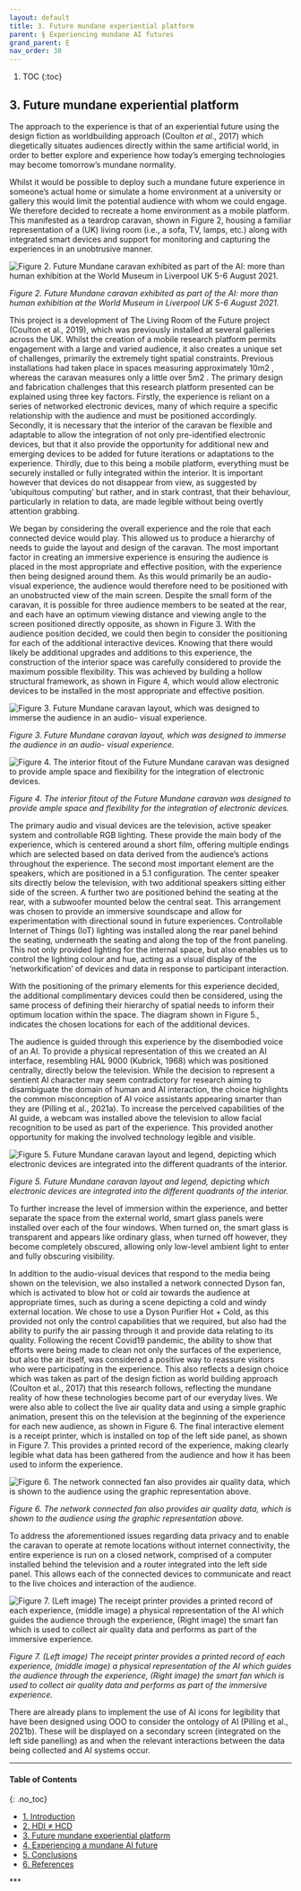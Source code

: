 ```yaml
---
layout: default
title: 3. Future mundane experiential platform
parent: § Experiencing mundane AI futures 
grand_parent: E
nav_order: 30 
---
```

<style>
.dont-break-out {
  /* These are technically the same, but use both */
  overflow-wrap: break-word;
  word-wrap: break-word;

     -ms-word-break: break-all;
  /* This is the dangerous one in WebKit, as it breaks things wherever */
  word-break: break-all;
  /* Instead use this non-standard one: */
  word-break: break-word;
}

.youtube-container {
    position: relative;
    width: 100%;
    height: 0;
    padding-bottom: 56.25%;
}
.youtube-video {
    position: absolute;
    top: 0;
    left: 0;
    width: 100%;
    height: 100%;
}

</style>

<div class="dont-break-out" markdown="1">

1. TOC
{:toc}

## 3. Future mundane experiential platform
The approach to the experience is that of an experiential future using the design fiction as worldbuilding approach (Coulton *et al*., 2017) which diegetically situates audiences directly within the same artificial world, in order to better explore and experience how today’s emerging technologies may become tomorrow’s mundane normality.

Whilst it would be possible to deploy such a mundane future experience in someone’s actual home or simulate a home environment at a university or gallery this would limit the potential audience with whom we could engage. We therefore decided to recreate a home environment as a mobile platform. This manifested as a teardrop caravan, shown in Figure 2, housing a familiar representation of a (UK) living room (i.e., a sofa, TV, lamps, etc.) along with integrated smart devices and support for monitoring and capturing the experiences in an unobtrusive manner.

![Figure 2. Future Mundane caravan exhibited as part of the AI: more than human exhibition at the World Museum in Liverpool UK 5-6 August 2021.](https://statics.bsafes.com/images/papers/Experiencing-mundane-AI-futures-fig-2.png)

*Figure 2. Future Mundane caravan exhibited as part of the AI: more than human exhibition at the World Museum in Liverpool UK 5-6 August 2021.*

This project is a development of The Living Room of the Future project (Coulton et al., 2019), which was previously installed at several galleries across the UK. Whilst the creation of a mobile research platform permits engagement with a large and varied audience, it also creates a unique set of challenges, primarily the extremely tight spatial constraints. Previous installations had taken place in spaces measuring approximately 10m2 , whereas the caravan measures only a little over 5m2 . The primary design and fabrication challenges that this research platform presented can be explained using three key factors. Firstly, the experience is reliant on a series of networked electronic devices, many of which require a specific relationship with the audience and must be positioned accordingly. Secondly, it is necessary that the interior of the caravan be flexible and adaptable to allow the integration of not only pre-identified electronic devices, but that it also provide the opportunity for additional new and emerging devices to be added for future iterations or adaptations to the experience. Thirdly, due to this being a mobile platform, everything must be securely installed or fully integrated within the interior. It is important however that devices do not disappear from view, as suggested by ‘ubiquitous computing’ but rather, and in stark contrast, that their behaviour, particularly in relation to data, are made legible without being overtly attention grabbing.

We began by considering the overall experience and the role that each connected device would play. This allowed us to produce a hierarchy of needs to guide the layout and design of the caravan. The most important factor in creating an immersive experience is ensuring the audience is placed in the most appropriate and effective position, with the experience then being designed around them. As this would primarily be an audio-visual experience, the audience would therefore need to be positioned with an unobstructed view of the main screen. Despite the small form of the caravan, it is possible for three audience members to be seated at the rear, and each have an optimum viewing distance and viewing angle to the screen positioned directly opposite, as shown in Figure 3. With the audience position decided, we could then begin to consider the positioning for each of the additional interactive devices. Knowing that there would likely be additional upgrades and additions to this experience, the construction of the interior space was carefully considered to provide the maximum possible flexibility. This was achieved by building a hollow structural framework, as shown in Figure 4, which would allow electronic devices to be installed in the most appropriate and effective position.

![Figure 3. Future Mundane caravan layout, which was designed to immerse the audience in an audio- visual experience.](https://statics.bsafes.com/images/papers/Experiencing-mundane-AI-futures-fig-3.png)

*Figure 3. Future Mundane caravan layout, which was designed to immerse the audience in an audio- visual experience.*

![Figure 4. The interior fitout of the Future Mundane caravan was designed to provide ample space and flexibility for the integration of electronic devices.](https://statics.bsafes.com/images/papers/Experiencing-mundane-AI-futures-fig-4.png)

*Figure 4. The interior fitout of the Future Mundane caravan was designed to provide ample space and flexibility for the integration of electronic devices.*

The primary audio and visual devices are the television, active speaker system and controllable RGB lighting. These provide the main body of the experience, which is centered around a short film, offering multiple endings which are selected based on data derived from the audience’s actions throughout the experience. The second most important element are the speakers, which are positioned in a 5.1 configuration. The center speaker sits directly below the television, with two additional speakers sitting either side of the screen. A further two are positioned behind the seating at the rear, with a subwoofer mounted below the central seat. This arrangement was chosen to provide an immersive soundscape and allow for experimentation with directional sound in future experiences. Controllable Internet of Things (IoT) lighting was installed along the rear panel behind the seating, underneath the seating and along the top of the front paneling. This not only provided lighting for the internal space, but also enables us to control the lighting colour and hue, acting as a visual display of the ‘networkification’ of devices and data in response to participant interaction.

With the positioning of the primary elements for this experience decided, the additional complimentary devices could then be considered, using the same process of defining their hierarchy of spatial needs to inform their optimum location within the space. The diagram shown in Figure 5., indicates the chosen locations for each of the additional devices.

The audience is guided through this experience by the disembodied voice of an AI. To provide a physical representation of this we created an AI interface, resembling HAL 9000 (Kubrick, 1968) which was positioned centrally, directly below the television. While the decision to represent a sentient AI character may seem contradictory for research aiming to disambiguate the domain of human and AI interaction, the choice highlights the common misconception of AI voice assistants appearing smarter than they are (Pilling et al., 2021a). To increase the perceived capabilities of the AI guide, a webcam was installed above the television to allow facial recognition to be used as part of the experience. This provided another opportunity for making the involved technology legible and visible.

![Figure 5. Future Mundane caravan layout and legend, depicting which electronic devices are integrated into the different quadrants of the interior.](https://statics.bsafes.com/images/papers/Experiencing-mundane-AI-futures-fig-5.png)

*Figure 5. Future Mundane caravan layout and legend, depicting which electronic devices are integrated into the different quadrants of the interior.*

To further increase the level of immersion within the experience, and better separate the space from the external world, smart glass panels were installed over each of the four windows. When turned on, the smart glass is transparent and appears like ordinary glass, when turned off however, they become completely obscured, allowing only low-level ambient light to enter and fully obscuring visibility.

In addition to the audio-visual devices that respond to the media being shown on the television, we also installed a network connected Dyson fan, which is activated to blow hot or cold air towards the audience at appropriate times, such as during a scene depicting a cold and windy external location. We chose to use a Dyson Purifier Hot + Cold, as this provided not only the control capabilities that we required, but also had the ability to purify the air passing through it and provide data relating to its quality. Following the recent Covid19 pandemic, the ability to show that efforts were being made to clean not only the surfaces of the experience, but also the air itself, was considered a positive way to reassure visitors who were participating in the experience. This also reflects a design choice which was taken as part of the design fiction as world building approach (Coulton et al., 2017) that this research follows, reflecting the mundane reality of how these technologies become part of our everyday lives. We were also able to collect the live air quality data and using a simple graphic animation, present this on the television at the beginning of the experience for each new audience, as shown in Figure 6. The final interactive element is a receipt printer, which is installed on top of the left side panel, as shown in Figure 7. This provides a printed record of the experience, making clearly legible what data has been gathered from the audience and how it has been used to inform the experience.

![Figure 6. The network connected fan also provides air quality data, which is shown to the audience using the graphic representation above.](https://statics.bsafes.com/images/papers/Experiencing-mundane-AI-futures-fig-6.png)

*Figure 6. The network connected fan also provides air quality data, which is shown to the audience using the graphic representation above.*

To address the aforementioned issues regarding data privacy and to enable the caravan to operate at remote locations without internet connectivity, the entire experience is run on a closed network, comprised of a computer installed behind the television and a router integrated into the left side panel. This allows each of the connected devices to communicate and react to the live choices and interaction of the audience.

![Figure 7. (Left image) The receipt printer provides a printed record of each experience, (middle image) a physical representation of the AI which guides the audience through the experience, (Right image) the smart fan which is used to collect air quality data and performs as part of the immersive experience.](https://statics.bsafes.com/images/papers/Experiencing-mundane-AI-futures-fig-1.png)

*Figure 7. (Left image) The receipt printer provides a printed record of each experience, (middle image) a physical representation of the AI which guides the audience through the experience, (Right image) the smart fan which is used to collect air quality data and performs as part of the immersive experience.*

There are already plans to implement the use of AI icons for legibility that have been designed using OOO to consider the ontology of AI (Pilling et al., 2021b). These will be displayed on a secondary screen (integrated on the left side panelling) as and when the relevant interactions between the data being collected and AI systems occur.

***

#### Table of Contents
{: .no_toc}

<ul><li> <a href="/docs/E/Experiencing-mundane-AI-futures-1/">
1. Introduction</a></li><li> <a href="/docs/E/Experiencing-mundane-AI-futures-2/">
2. HDI ≠ HCD</a></li><li> <a href="/docs/E/Experiencing-mundane-AI-futures-3/">
3. Future mundane experiential platform</a></li><li> <a href="/docs/E/Experiencing-mundane-AI-futures-4/">
4. Experiencing a mundane AI future</a></li><li> <a href="/docs/E/Experiencing-mundane-AI-futures-5/">
5. Conclusions</a></li><li> <a href="/docs/E/Experiencing-mundane-AI-futures-6/">
6. References</a></li></ul>
***

</div>
